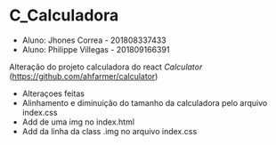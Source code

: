 # C_Calculadora

- Aluno:	Jhones Correa 		- 201808337433
- Aluno:	Philippe Villegas 	- 201809166391

Alteração do projeto calculadora do react *Calculator*
(https://github.com/ahfarmer/calculator)

- Alteraçoes feitas 
- Alinhamento e diminuição do tamanho da calculadora pelo arquivo index.css
- Add de uma img no index.html
- Add da linha da class .img no arquivo index.css
